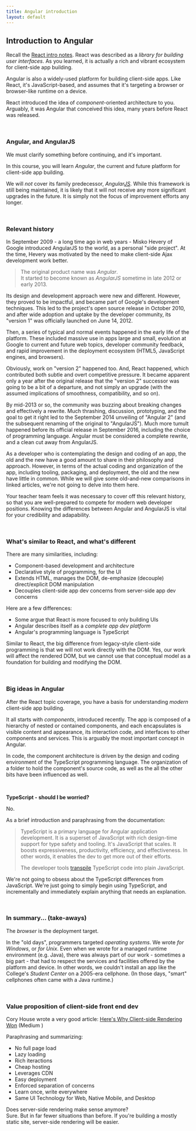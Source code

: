 ```yaml
---
title: Angular introduction
layout: default
---
```


## Introduction to Angular

Recall the [React intro notes](react-intro). React was described as a *library for building user interfaces*. As you learned, it is actually a rich and vibrant ecosystem for client-side app building. 

Angular is also a widely-used platform for building client-side apps. Like React, it's JavaScript-based, and assumes that it's targeting a browser or browser-like runtime on a device.

React introduced the idea of *component*-oriented architecture to you. Arguably, it was Angular that conceived this idea, many years before React was released. 

<br>

### Angular, and AngularJS

We must clarify something before continuing, and it's important. 

In this course, you will learn *Angular*, the current and future platform for client-side app building.  

We will *not* cover its family predecessor, *Angular<u>JS</u>*. While this framework is still being maintained, it is likely that it will not receive any more significant upgrades in the future. It is simply not the focus of improvement efforts any longer.

<br>

### Relevant history

In September 2009 - a long time ago in web years - Misko Hevery of Google introduced AngularJS to the world, as a personal "side project". At the time, Hevery was motivated by the need to make client-side Ajax development work better. 

> The original product name was *Angular*.  
> It started to become known as *AngularJS* sometime in late 2012 or early 2013.  

Its design and development approach were new and different. However, they proved to be impactful, and became part of Google's development techniques. This led to the project's open source release in October 2010, and after wide adoption and uptake by the developer community, its "version 1" was officially launched on June 14, 2012. 

Then, a series of typical and normal events happened in the early life of the platform. These included massive use in apps large and small, evolution at Google to current and future web topics, developer community feedback, and rapid improvement in the deployment ecosystem (HTML5, JavaScript engines, and browsers). 

Obviously, work on "version 2" happened too. And, React happened, which contributed both subtle and overt competitive pressure.  It became apparent only a year after the original release that the "version 2" successor was going to be a bit of a departure, and not simply an upgrade (with the assumed implications of smoothness, compatibility, and so on). 

By mid-2013 or so, the community was buzzing about breaking changes and effectively a rewrite. Much thrashing, discussion, prototyping, and the goal to get it right led to the September 2014 unveiling of "Angular 2" (and the subsequent renaming of the original to "AngularJS"). Much more tumult happened before its official release in September 2016, including the choice of programming language. Angular must be considered a complete rewrite, and a clean cut away from AngularJS. 

As a developer who is contemplating the design and coding of an app, the old and the new have a good amount to share in their philosophy and approach. However, in terms of the actual coding and organization of the app, including tooling, packaging, and deployment, the old and the new have little in common. While we will give some old-and-new comparisons in linked articles, we're not going to delve into them here. 

Your teacher team feels it was necessary to cover off this relevant history, so that you are well-prepared to compete for modern web developer positions. Knowing the differences between Angular and AngularJS is vital for your credibility and adapability. 

<br>

### What's similar to React, and what's different

There are many similarities, including:
* Component-based development and architecture
* Declarative style of programming, for the UI
* Extends HTML, manages the DOM, de-emphasize (decouple) direct/explicit DOM manipulation  
* Decouples client-side app dev concerns from server-side app dev concerns

Here are a few differences:
* Some argue that React is more focused to only building UIs
* Angular describes itself as a *complete app dev platform* 
* Angular's programming language is TypeScript

Similar to React, the big difference from legacy-style client-side programming is that we will not work directly with the DOM. Yes, our work will affect the rendered DOM, but we cannot use that conceptual model as a foundation for building and modifying the DOM. 

<br>

### Big ideas in Angular

After the React topic coverage, you have a basis for understanding *modern* client-side app building. 

It all starts with *components*, introduced recently. The app is composed of a hierarchy of nested or contained components, and each encapsulates is visible content and appearance, its interaction code, and interfaces to other components and services. This is arguably the most important concept in Angular. 

In code, the component architecture is driven by the design and coding environment of the TypeScript programming language. The organization of a folder to hold the component's source code, as well as the all the other bits have been influenced as well.

<br>

**TypeScript - should I be worried?**

No.

As a brief introduction and paraphrasing from the documentation:

> TypeScript is a primary language for Angular application development. It is a superset of JavaScript with rich design-time support for type safety and tooling. It's JavaScript that scales. It boosts expressiveness, productivity, efficiency, and effectiveness. In other words, it enables the dev to get more out of their efforts. 
> 
> The developer tools [transpile](https://www.stevefenton.co.uk/2012/11/compiling-vs-transpiling/) TypeScript code into plain JavaScript.

We're not going to obsess about the TypeScript differences from JavaScript. We're just going to simply begin using TypeScript, and incrementally and immediately explain anything that needs an explanation.

<br>

### In summary... (take-aways)

The *browser* is the deployment target.  

In the "old days", programmers targeted *operating systems*. We wrote *for Windows*, or *for Unix*. Even when we wrote for a managed runtime environment (e.g. Java), there was always part of our work - sometimes a big part - that had to respect the services and facilities offered by the platform and device. In other words, we couldn't install an app like the College's *Student Center* on a 2005-era cellphone. (In those days, "smart" cellphones often came with a Java runtime.)  

<br>

### Value proposition of client-side front end dev

Cory House wrote a very good article:
[Here's Why Client-side Rendering Won](https://medium.freecodecamp.org/heres-why-client-side-rendering-won-46a349fadb52) (Medium ) 

Paraphrasing and summarizing:
* No full page load
* Lazy loading
* Rich iteractions
* Cheap hosting
* Leverages CDN
* Easy deployment
* Enforced separation of concerns
* Learn once, write everywhere
* Same UI Technology for Web, Native Mobile, and Desktop

Does server-side rendering make sense anymore?  
Sure. But in far fewer situations than before. If you're building a mostly static site, server-side rendering will be easier.

<br>
